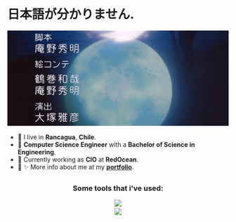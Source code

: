 # 日本語が分かりません.

![fly_me_to_the_moon](./assets/evangelion.png)

- 🌆 I live in **Rancagua**, **Chile**.
- 🗿 **Computer Science Engineer** with a **Bachelor of Science in Engineering**.
- 💼 Currently working as **CIO** at **RedOcean**.
- 🔎 ✨ More info about me at my **[portfolio](https://ariel-salgado.github.io/)**.

<!--
##

<h3 align="center">Some useless stats</h3>

<table>
  <tr>
    <td align="center" style="padding=0;width=50%;">
      <img align="center" style="padding=0;" src="https://github-readme-stats.vercel.app/api?username=ariel-salgado&show_icons=true&title_color=4F8CC9&text_color=9f9f9f&bg_color=00000000&hide_border=true&icon_color=4F8CC9&hide_title=true&count_private=true" />
    </td>
    <td align="center" style="padding=0;width=50%;">
      <img align="center" style="padding=0;" src="https://github-readme-stats.vercel.app/api/top-langs/?username=ariel-salgado&layout=compact&show_icons=true&title_color=4F8CC9&text_color=9f9f9f&bg_color=00000000&hide_border=true&icon_color=00000000&count_private=true&langs_count=10&hide_title=true" />
    </td>
  </tr>
</table>
-->

##

<h3 align="center">Some tools that i've used:</h3>

<div align="center">
  <img src="https://skillicons.dev/icons?i=html,css,js,ts,svelte,vue,react,tailwind" />
</div>
<div align="center">
  <img src="https://skillicons.dev/icons?i=mysql,postgres,nodejs,cpp,java,python,docker&perline" />
</div>
